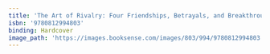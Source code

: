 ```yaml
---
title: 'The Art of Rivalry: Four Friendships, Betrayals, and Breakthroughs in Modern Art'
isbn: '9780812994803'
binding: Hardcover
image_path: 'https://images.booksense.com/images/803/994/9780812994803.jpg'
---
```



